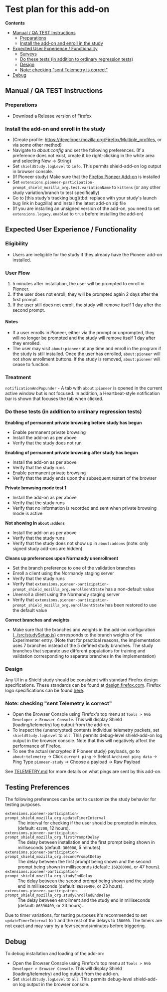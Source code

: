 # Test plan for this add-on

<!-- START doctoc generated TOC please keep comment here to allow auto update -->

<!-- DON'T EDIT THIS SECTION, INSTEAD RE-RUN doctoc TO UPDATE -->

**Contents**

* [Manual / QA TEST Instructions](#manual--qa-test-instructions)
  * [Preparations](#preparations)
  * [Install the add-on and enroll in the study](#install-the-add-on-and-enroll-in-the-study)
* [Expected User Experience / Functionality](#expected-user-experience--functionality)
  * [Surveys](#surveys)
  * [Do these tests (in addition to ordinary regression tests)](#do-these-tests-in-addition-to-ordinary-regression-tests)
  * [Design](#design)
  * [Note: checking "sent Telemetry is correct"](#note-checking-sent-telemetry-is-correct)
* [Debug](#debug)

<!-- END doctoc generated TOC please keep comment here to allow auto update -->

## Manual / QA TEST Instructions

### Preparations

* Download a Release version of Firefox

### Install the add-on and enroll in the study

* (Create profile: <https://developer.mozilla.org/Firefox/Multiple_profiles>, or via some other method)
* Navigate to _about:config_ and set the following preferences. (If a preference does not exist, create it be right-clicking in the white area and selecting New -> String)
* Set `shieldStudy.logLevel` to `info`. This permits shield-add-on log output in browser console.
* (If Pioneer study) Make sure that the [Firefox Pioneer Add-on](https://addons.mozilla.org/en-US/firefox/addon/firefox-pioneer/) is installed
* Set `extensions.pioneer-participation-prompt_shield_mozilla_org.test.variationName` to `kittens` (or any other study variation/branch to test specifically)
* Go to [this study's tracking bug](tbd: replace with your study's launch bug link in bugzilla) and install the latest add-on zip file
* (If you are installing an unsigned version of the add-on, you need to set `extensions.legacy.enabled` to `true` before installing the add-on)

## Expected User Experience / Functionality

### Eligibility

* Users are ineligible for the study if they already have the Pioneer add-on installed.

### User Flow

1. 5 minutes after installation, the user will be prompted to enroll in Pioneer.
2. If the user does not enroll, they will be prompted again 2 days after the first prompt.
3. If the user still does not enroll, the study will remove itself 1 day after the second prompt.

#### Notes

* If a user enrolls in Pioneer, either via the prompt or unprompted, they will no longer be prompted and the study will remove itself 1 day after they enrolled.
* The user may visit `about:pioneer` at any time and enroll in the program if the study is still installed. Once the user has enrolled, `about:pioneer` will not show enrollment buttons. If the study is removed, `about:pioneer` will cease to function.

### Treatment

`notificationAndPopunder` - A tab with `about:pioneer` is opened in the current active window but is not focused. In addition, a Heartbeat-style notification bar is shown that focuses the tab when clicked.

### Do these tests (in addition to ordinary regression tests)

**Enabling of permanent private browsing before study has begun**

* Enable permanent private browsing
* Install the add-on as per above
* Verify that the study does not run

**Enabling of permanent private browsing after study has begun**

* Install the add-on as per above
* Verify that the study runs
* Enable permanent private browsing
* Verify that the study ends upon the subsequent restart of the browser

**Private browsing mode test 1**

* Install the add-on as per above
* Verify that the study runs
* Verify that no information is recorded and sent when private browsing mode is active

**Not showing in `about:addons`**

* Install the add-on as per above
* Verify that the study runs
* Verify that the study does not show up in `about:addons` (note: only signed study add-ons are hidden)

**Cleans up preferences upon Normandy unenrollment**

* Set the branch preference to one of the validation branches
* Enroll a client using the Normandy staging server
* Verify that the study runs
* Verify that `extensions.pioneer-participation-prompt_shield_mozilla_org.enrollmentState` has a non-default value
* Unenroll a client using the Normandy staging server
* Verify that `extensions.pioneer-participation-prompt_shield_mozilla_org.enrollmentState` has been restored to use the default value

**Correct branches and weights**

* Make sure that the branches and weights in the add-on configuration ([../src/studySetup.js](../src/studySetup.js)) corresponds to the branch weights of the Experimenter entry. (Note that for practical reasons, the implementation uses 7 branches instead of the 5 defined study branches. The study branches that separate use different populations for training and validation corresponding to separate branches in the implementation)

### Design

Any UI in a Shield study should be consistent with standard Firefox design specifications. These standards can be found at [design.firefox.com](https://design.firefox.com/photon/welcome.html). Firefox logo specifications can be found [here](https://design.firefox.com/photon/visuals/product-identity-assets.html).

### Note: checking "sent Telemetry is correct"

* Open the Browser Console using Firefox's top menu at `Tools > Web Developer > Browser Console`. This will display Shield (loading/telemetry) log output from the add-on.
* To inspect the (unencrypted) contents individual telemetry packets, set `shieldStudy.logLevel` to `all`. This permits debug-level shield-add-on log output in the browser console. Note that this will negatively affect the performance of Firefox.
* To see the actual (encrypted if Pioneer study) payloads, go to `about:telemetry` -> Click `current ping` -> Select `Archived ping data` -> Ping Type `pioneer-study` -> Choose a payload -> Raw Payload

See [TELEMETRY.md](./TELEMETRY.md) for more details on what pings are sent by this add-on.

## Testing Preferences

The following preferences can be set to customize the study behavior for testing purposes.

<dl>
  <dt><code>extensions.pioneer-participation-prompt_shield_mozilla_org.updateTimerInterval</code></dt>
  <dd>The interval for checking if the user should be prompted in minutes. (default: <code>43200</code>, 12 hours).</dd>

  <dt><code>extensions.pioneer-participation-prompt_shield_mozilla_org.firstPromptDelay</code></dt>
  <dd>The delay between installation and the first prompt being shown in milliseconds (default: <code>300000</code>, 5 minutes).</dd>

  <dt><code>extensions.pioneer-participation-prompt_shield_mozilla_org.secondPromptDelay</code></dt>
  <dd>The delay between the first prompt being shown and the second prompt being shown in milliseconds (default: <code>169200000</code>, or 47 hours).</dd>

  <dt><code>extensions.pioneer-participation-prompt_shield_mozilla_org.studyEndDelay</code></dt>
  <dd>The delay between the second prompt being shown and the study end in milliseconds (default: <code>86396400</code>, or 23 hours).</dd>

  <dt><code>extensions.pioneer-participation-prompt_shield_mozilla_org.studyEnrolledEndDelay</code></dt>
  <dd>The delay between enrollment and the study end in milliseconds (default: <code>86396400</code>, or 23 hours).</dd>
</dl>

Due to timer variations, for testing purposes it's recommended to set `updateTimerInterval` to `1` and the rest of the delays to `180000`. The timers are not exact and may vary by a few seconds/minutes before triggering.

## Debug

To debug installation and loading of the add-on:

* Open the Browser Console using Firefox's top menu at `Tools > Web Developer > Browser Console`. This will display Shield (loading/telemetry) and log output from the add-on.
* Set `shieldStudy.logLevel` to `all`. This permits debug-level shield-add-on log output in the browser console.
